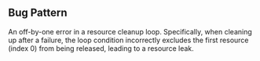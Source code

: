 ## Bug Pattern

An off-by-one error in a resource cleanup loop. Specifically, when cleaning up after a failure, the loop condition incorrectly excludes the first resource (index 0) from being released, leading to a resource leak.